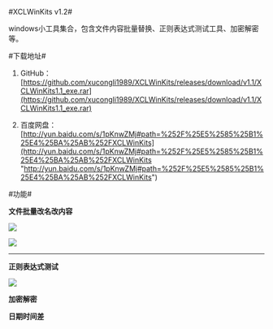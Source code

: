 #XCLWinKits v1.2#

windows小工具集合，包含文件内容批量替换、正则表达式测试工具、加密解密等。

#下载地址#

1. GitHub：[https://github.com/xucongli1989/XCLWinKits/releases/download/v1.1/XCLWinKits1.1_exe.rar](https://github.com/xucongli1989/XCLWinKits/releases/download/v1.1/XCLWinKits1.1_exe.rar)

1. 百度网盘：[http://yun.baidu.com/s/1pKnwZMj#path=%252F%25E5%2585%25B1%25E4%25BA%25AB%252FXCLWinKits](http://yun.baidu.com/s/1pKnwZMj#path=%252F%25E5%2585%25B1%25E4%25BA%25AB%252FXCLWinKits "http://yun.baidu.com/s/1pKnwZMj#path=%252F%25E5%2585%25B1%25E4%25BA%25AB%252FXCLWinKits")

#功能#

**文件批量改名改内容**

![](https://raw.githubusercontent.com/xucongli1989/XCLWinKits/master/XCLWinKits/XCLWinKits/1.jpg)

![](https://raw.githubusercontent.com/xucongli1989/XCLWinKits/master/XCLWinKits/XCLWinKits/2.jpg)


----------


**正则表达式测试**

![](https://raw.githubusercontent.com/xucongli1989/XCLWinKits/master/XCLWinKits/XCLWinKits/regexTool1.jpg)


**加密解密**

**日期时间差**

